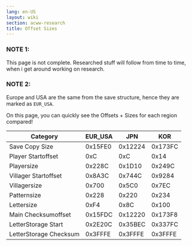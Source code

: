 ```yaml
---
lang: en-US
layout: wiki
section: acww-research
title: Offset Sizes
---
```


### NOTE 1:
This page is not complete. Researched stuff will follow from time to time, when i get around working on research.

### NOTE 2:
Europe and USA are the same from the save structure, hence they are marked as `EUR_USA`.

On this page, you can quickly see the Offsets + Sizes for each region compared!

| Category                 | EUR_USA | JPN     | KOR     |
| ------------------------ | ------- | ------- | ------- |
| Save Copy Size           | 0x15FE0 | 0x12224 | 0x173FC |
| Player Startoffset       |     0xC |     0xC |    0x14 |
| Playersize               |  0x228C |  0x1D10 |  0x249C |
| Villager Startoffset     |  0x8A3C |  0x744C |  0x9284 |
| Villagersize             |   0x700 |   0x5C0 |   0x7EC |
| Patternsize              |   0x228 |   0x220 |   0x234 |
| Lettersize               |    0xF4 |    0x8C |   0x100 |
| Main Checksumoffset      | 0x15FDC | 0x12220 | 0x173F8 |
| LetterStorage Start      | 0x2E20C | 0x35BEC | 0x337FC |
| LetterStorage Checksum   | 0x3FFFE | 0x3FFFE | 0x3FFFE |